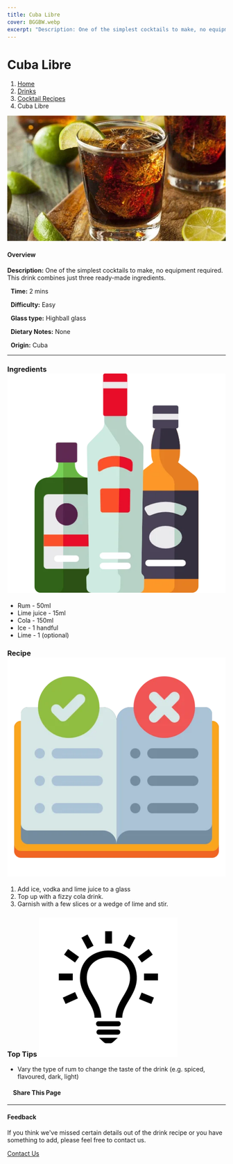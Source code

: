 ```yaml
---
title: Cuba Libre
cover: BGGBW.webp
excerpt: "Description: One of the simplest cocktails to make, no equipment required. This drink combines just three ready-made ingredients."
---
```


# Cuba Libre

1.  [Home](/)
2.  [Drinks](drinks)
3.  [Cocktail Recipes](drinks/cocktailrecipes)
4.  Cuba Libre

![](images/cuba-libre.webp)

#### Overview

**Description:** One of the simplest cocktails to make, no equipment required. This drink combines just three ready-made ingredients.

  **Time:** 2 mins

  **Difficulty:** Easy

  **Glass type:** Highball glass

  **Dietary Notes:** None

  **Origin:** Cuba

* * *

### Ingredients ![target](images/liquor.webp)

-   Rum - 50ml
-   Lime juice - 15ml
-   Cola - 150ml
-   Ice - 1 handful
-   Lime - 1 (optional)

### Recipe ![target](images/rules.webp)

1.  Add ice, vodka and lime juice to a glass
2.  Top up with a fizzy cola drink.
3.  Garnish with a few slices or a wedge of lime and stir.

### Top Tips ![target](images/lightbulb.webp)

-   Vary the type of rum to change the taste of the drink (e.g. spiced, flavoured, dark, light)

####     Share This Page

[](https://www.facebook.com/sharer/sharer.php?u=beergogglegames.co.uk/Drinks/CocktailRecipes/cuba-libre)[](https://www.instagram.com/direct/new/)[](https://twitter.com/intent/tweet?url=beergogglegames.co.uk/Drinks/CocktailRecipes/cuba-libre)

* * *

#### Feedback

If you think we've missed certain details out of the drink recipe or you have something to add, please feel free to contact us.

  
  
  
[Contact Us](contact)
